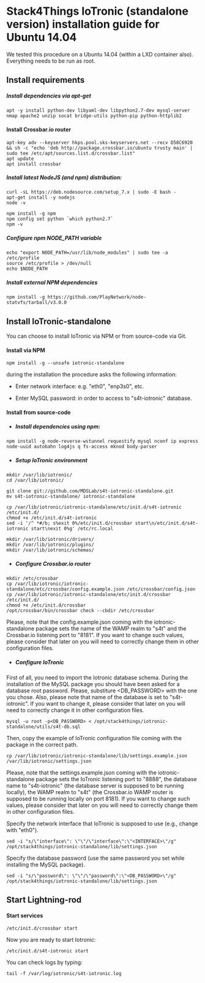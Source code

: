 # Stack4Things IoTronic (standalone version) installation guide for Ubuntu 14.04

We tested this procedure on a Ubuntu 14.04 (within a LXD container also). Everything needs to be run as root.

## Install requirements

##### Install dependencies via apt-get
```
apt -y install python-dev libyaml-dev libpython2.7-dev mysql-server nmap apache2 unzip socat bridge-utils python-pip python-httplib2
```

#### Install Crossbar.io router
```
apt-key adv --keyserver hkps.pool.sks-keyservers.net --recv D58C6920 && sh -c "echo 'deb http://package.crossbar.io/ubuntu trusty main' | sudo tee /etc/apt/sources.list.d/crossbar.list"
apt update
apt install crossbar
```

##### Install latest NodeJS (and npm) distribution:
```
curl -sL https://deb.nodesource.com/setup_7.x | sudo -E bash -
apt-get install -y nodejs
node -v

npm install -g npm
npm config set python `which python2.7`
npm -v
```

##### Configure npm NODE_PATH variable
```
echo "export NODE_PATH=/usr/lib/node_modules" | sudo tee -a /etc/profile
source /etc/profile > /dev/null
echo $NODE_PATH
```

##### Install external NPM dependencies
```
npm install -g https://github.com/PlayNetwork/node-statvfs/tarball/v3.0.0
```
## Install IoTronic-standalone

You can choose to install IoTronic via NPM or from source-code via Git.

#### Install via NPM
```
npm install -g --unsafe iotronic-standalone
```
during the installation the procedure asks the following information:

* Enter network interface: e.g. "eth0", "enp3s0", etc.

* Enter MySQL password: in order to access to "s4t-iotronic" database.



#### Install from source-code

* ##### Install dependencies using npm:
```
npm install -g node-reverse-wstunnel requestify mysql nconf ip express node-uuid autobahn log4js q fs-access mknod body-parser
```

* ##### Setup IoTronic environment
```
mkdir /var/lib/iotronic/
cd /var/lib/iotronic/

git clone git://github.com/MDSLab/s4t-iotronic-standalone.git
mv s4t-iotronic-standalone/ iotronic-standalone

cp /var/lib/iotronic/iotronic-standalone/etc/init.d/s4t-iotronic /etc/init.d/
chmod +x /etc/init.d/s4t-iotronic
sed -i '/^ *#/b; s%exit 0%/etc/init.d/crossbar start\n/etc/init.d/s4t-iotronic start\nexit 0%g' /etc/rc.local

mkdir /var/lib/iotronic/drivers/
mkdir /var/lib/iotronic/plugins/
mkdir /var/lib/iotronic/schemas/

```

* ##### Configure Crossbar.io router
```
mkdir /etc/crossbar
cp /var/lib/iotronic/iotronic-standalone/etc/crossbar/config.example.json /etc/crossbar/config.json
cp /var/lib/iotronic/iotronic-standalone/etc/init.d/crossbar /etc/init.d/
chmod +x /etc/init.d/crossbar
/opt/crossbar/bin/crossbar check --cbdir /etc/crossbar
```
Please, note that the config.example.json coming with the iotronic-standalone package sets the name of the WAMP realm to "s4t" and the Crossbar.io listening port to "8181". If you want to change such values, please consider that later on you will need to correctly change them in other configuration files. 


* ##### Configure IoTronic
First of all, you need to import the Iotronic database schema. During the installation of the MySQL package you should have been asked for a database root password. Please, substiture <DB_PASSWORD> with the one you chose. Also, please note that name of the database is set to "s4t-iotronic". If you want to change it, please consider that later on you will need to correctly change it in other configuration files.
```
mysql -u root -p<DB_PASSWORD> < /opt/stack4things/iotronic-standalone/utils/s4t-db.sql
```

Then, copy the example of IoTronic configuration file coming with the package in the correct path. 
```
cp /var/lib/iotronic/iotronic-standalone/lib/settings.example.json /var/lib/iotronic/settings.json
``` 
Please, note that the settings.example.json coming with the iotronic-standalone package sets the IoTronic listening port to "8888", the database name to "s4t-iotronic" (the database server is supposed to be running locally), the WAMP realm to "s4t" (the Crossbar.io WAMP router is supposed to be running locally on port 8181). If you want to change such values, please consider that later on you will need to correctly change them in other configuration files. 

Specify the network interface that IoTronic is supposed to use (e.g., change <INTERFACE> with "eth0").
```
sed -i "s/\"interface\": \"\"/\"interface\":\"<INTERFACE>\"/g" /opt/stack4things/iotronic-standalone/lib/settings.json
```

Specify the database password (use the same password you set while installing the MySQL package).
```
sed -i "s/\"password\": \"\"/\"password\":\"<DB_PASSWORD>\"/g" /opt/stack4things/iotronic-standalone/lib/settings.json
```

## Start Lightning-rod

#### Start services
```
/etc/init.d/crossbar start
```
Now you are ready to start Iotronic:
```
/etc/init.d/s4t-iotronic start
```
You can check logs by typing:
```
tail -f /var/log/iotronic/s4t-iotronic.log
```

